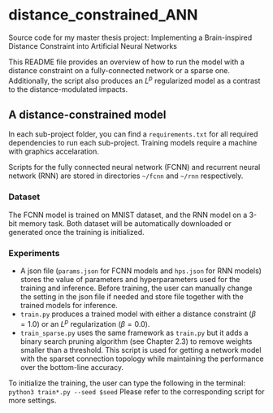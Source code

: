 # distance_constrained_ANN

Source code for my master thesis project: Implementing a Brain-inspired Distance 
Constraint into Artificial Neural Networks

This README file provides an overview of how to run the model with a distance
constraint on a fully-connected network or a sparse one. Additionally, the
script also produces an $L^p$ regularized model as a contrast to the
distance-modulated impacts. 

## A distance-constrained model
In each sub-project folder, you can find a `requirements.txt` for all
required dependencies to run each sub-project. Training models require a machine
with graphics accelaration. 

Scripts for the fully connected neural network (FCNN) and recurrent neural
network (RNN) are stored in directories `~/fcnn` and `~/rnn` respectively. 

### Dataset
The FCNN model is trained on MNIST dataset, and the RNN model on a 3-bit memory
task. Both dataset will be automatically downloaded or generated once the
training is initialized.

### Experiments 
* A json file (`params.json` for FCNN models and `hps.json` for RNN
  models) stores the value of parameters and hyperparameters used for the
  training and inference. Before training, the user can manually change the
  setting in the json file if needed and store file together with the trained
  models for inference.
* `train.py` produces a trained model with either a distance constraint
  ($\beta = 1.0$) or an $L^p$ regularization ($\beta = 0.0$). 
* `train_sparse.py` uses the same framework as `train.py` but it adds a
  binary search pruning algorithm (see Chapter 2.3) to remove weights smaller
  than a threshold. This script is used for getting a network model with the
  sparset connection topology while maintaining the performance over the
  bottom-line accuracy.

To initialize the training, the user can type the following in the terminal:
```python3 train*.py --seed $seed```
Please refer to the corresponding script for more settings. 
